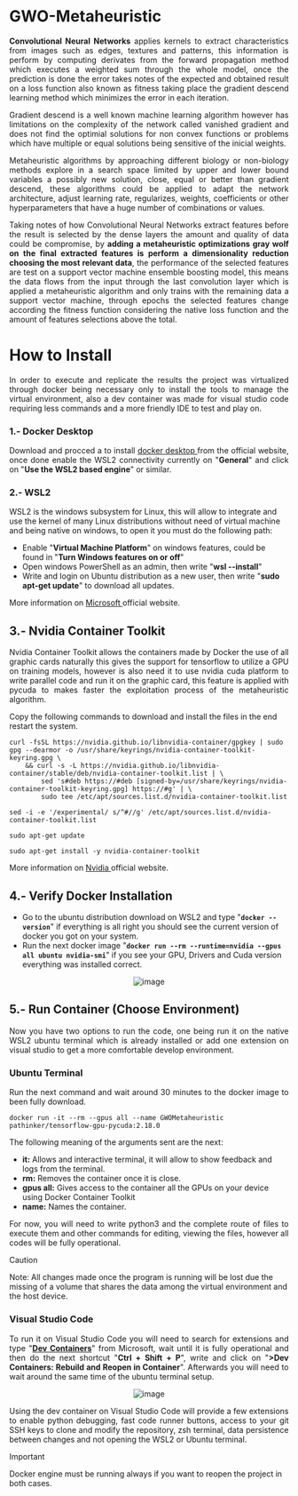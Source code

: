 # GWO-Metaheuristic

<p align="justify">    
<b>Convolutional Neural Networks</b> applies kernels to extract characteristics from images such as edges, textures and patterns, this information is perform by computing derivates from the forward propagation method which executes a weighted sum through the whole model, once the prediction is done the error takes notes of the expected and obtained result on a loss function also known as fitness taking place the gradient descend learning method which minimizes the error in each iteration. 
</p>

<p align="justify">
Gradient descend is a well known machine learning algorithm however has limitations on the complexity of the network called vanished gradient and does not find the optimial solutions for non convex functions or problems which have multiple or equal solutions being sensitive of the inicial weights.
</p>

<p align="justify">
Metaheuristic algorithms by approaching different biology or non-biology methods explore in a search space limited by upper and lower bound variables a possibly new solution, close, equal or better than gradient descend, these algorithms could be applied to adapt the network architecture, adjust learning rate, regularizes, weights, coefficients or other hyperparameters that have a huge number of combinations or values.
</p>

<p align="justify">
Taking notes of how Convolutional Neural Networks extract features before the result is selected by the dense layers the amount and quality of data could be compromise, by <b> adding a metaheuristic optimizations gray wolf on the final extracted features is perform a dimensionality reduction choosing the most relevant data</b>, the performance of the selected features are test on a support vector machine ensemble boosting model, this means the data flows from the input through the last convolution layer which is applied a metaheuristic algorithm and only trains with the remaining data a support vector machine, through epochs the selected features change according the fitness function considering the native loss function and the amount of features selections above the total.
</p>

# How to Install

<p align="justify">
In order to execute and replicate the results the project was virtualized through docker being necessary only to install the tools to manage the virtual environment, also a dev container was made for visual studio code requiring less commands and a more friendly IDE to test and play on.
</p>

### 1.- Docker Desktop

<p align="justify">
Download and procced a to install <a href = "https://www.docker.com"> docker desktop </a> from the official website, once done enable the WSL2 connectivity currently on "<b>General</b>" and click on "<b>Use the WSL2 based engine</b>" or similar.
</p>

### 2.- WSL2

<p align="justify">

WSL2 is the windows subsystem for Linux, this will allow to integrate and use the kernel of many Linux distributions without need of virtual machine and being native on windows, to open it you must do the following path:
</p>

- Enable "**Virtual Machine Platform**" on windows features, could be found in "**Turn Windows features on or off**"
- Open windows PowerShell as an admin, then write "**wsl --install**"
- Write and login on Ubuntu distribution as a new user, then write "**sudo apt-get update**" to download all updates.

More information on <a href = "https://learn.microsoft.com/en-us/windows/wsl/install"> Microsoft </a> official website.

## 3.- Nvidia Container Toolkit

<p align="justify">

<p align="justify">
Nvidia Container Toolkit allows the containers made by Docker the use of all graphic cards naturally this gives the support for tensorflow to utilize a GPU on training models, however is also need it to use nvidia cuda platform to write parallel code and run it on the graphic card, this feature is applied with pycuda to makes faster the exploitation process of the metaheuristic algorithm.
</p>

Copy the following commands to download and install the files in the end restart the system.

```
curl -fsSL https://nvidia.github.io/libnvidia-container/gpgkey | sudo gpg --dearmor -o /usr/share/keyrings/nvidia-container-toolkit-keyring.gpg \
    && curl -s -L https://nvidia.github.io/libnvidia-container/stable/deb/nvidia-container-toolkit.list | \
        sed 's#deb https://#deb [signed-by=/usr/share/keyrings/nvidia-container-toolkit-keyring.gpg] https://#g' | \
        sudo tee /etc/apt/sources.list.d/nvidia-container-toolkit.list
```

```
sed -i -e '/experimental/ s/^#//g' /etc/apt/sources.list.d/nvidia-container-toolkit.list
```

```
sudo apt-get update
```

```
sudo apt-get install -y nvidia-container-toolkit
```

More information on <a href = "https://docs.nvidia.com/datacenter/cloud-native/container-toolkit/latest/install-guide.html"> Nvidia </a> official website.

## 4.- Verify Docker Installation

- Go to the ubuntu distribution download on WSL2 and type "**```docker --version```**" if everything is all right you should see the current version of docker you got on your system.
- Run the next docker image "**```docker run --rm --runtime=nvidia --gpus all ubuntu nvidia-smi```**" if you see your GPU, Drivers and Cuda version everything was installed correct.

<p align="center">
  <img src="https://github.com/user-attachments/assets/c1109a57-f7b6-4b87-98f8-50d7c4c668fe" alt="image">
</p>

## 5.- Run Container (Choose Environment)

<p align="justify">
Now you have two options to run the code, one being run it on the native WSL2 ubuntu terminal which is already installed or add one extension on visual studio to get a more comfortable develop environment.
</p>

### Ubuntu Terminal

<p align="justify">
Run the next command and wait around 30 minutes to the docker image to been fully download.
</p>

```
docker run -it --rm --gpus all --name GWOMetaheuristic pathinker/tensorflow-gpu-pycuda:2.18.0
```

The following meaning of the arguments sent are the next:

- **it:** Allows and interactive terminal, it will allow to show feedback and logs from the terminal.
- **rm:** Removes the container once it is close.
- **gpus all:** Gives access to the container all the GPUs on your device using Docker Container Toolkit
- **name:** Names the container.

<p align="justify">
For now, you will need to write python3 and the complete route of files to execute them and other commands for editing, viewing the files, however all codes will be fully operational.
</p>

> [!CAUTION]
> Note: All changes made once the program is running will be lost due the missing of a volume that shares the data among the virtual environment and the host device.

### Visual Studio Code

<p align="justify">
To run it on Visual Studio Code you will need to search for extensions and type "<b><a href = "https://marketplace.visualstudio.com/items?itemName=ms-vscode-remote.remote-containers">Dev Containers</a></b>" from Microsoft, wait until it is fully operational and then do the next shortcut "<b>Ctrl + Shift + P</b>", write and click on "<b>>Dev Containers: Rebuild and Reopen in Container</b>". Afterwards you will need to wait around the same time of the ubuntu terminal setup.
</p>

<p align="center">
  <img src="https://github.com/user-attachments/assets/e5c8dd9f-792c-4b8e-9a95-9fd4aa7d2883" alt="image">
</p>

<p align="justify">
Using the dev container on Visual Studio Code will provide a few extensions to enable python debugging, fast code runner buttons, access to your git SSH keys to clone and modify the repository, zsh terminal, data persistence between changes and not opening the WSL2 or Ubuntu terminal.
</p>

> [!IMPORTANT]
> Docker engine must be running always if you want to reopen the project in both cases.
